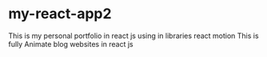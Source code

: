 # my-react-app2
This is my personal portfolio in react js using in libraries react motion
This is fully Animate blog websites in react js 
